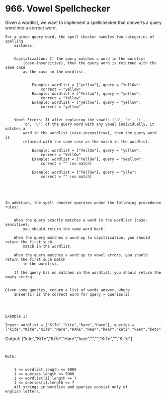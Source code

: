 # 966. Vowel Spellchecker

Given a wordlist, we want to implement a spellchecker that converts a query
        word into a correct word.

    For a given query word, the spell checker handles two categories of spelling
        mistakes:

    
        Capitalization: If the query matches a word in the wordlist
            (case-insensitive), then the query word is returned with the same case
            as the case in the wordlist.

            
                Example: wordlist = ["yellow"], query = "YellOw":
                    correct = "yellow"
                Example: wordlist = ["Yellow"], query = "yellow":
                    correct = "Yellow"
                Example: wordlist = ["yellow"], query = "yellow":
                    correct = "yellow"
            
        
        Vowel Errors: If after replacing the vowels ('a', 'e', 'i',
            'o', 'u') of the query word with any vowel individually, it matches a
            word in the wordlist (case-insensitive), then the query word is
            returned with the same case as the match in the wordlist.
            
                Example: wordlist = ["YellOw"], query = "yollow":
                    correct = "YellOw"
                Example: wordlist = ["YellOw"], query = "yeellow":
                    correct = "" (no match)
                
                Example: wordlist = ["YellOw"], query = "yllw":
                    correct = "" (no match)
                
            
        
    

    In addition, the spell checker operates under the following precedence rules:

    
        When the query exactly matches a word in the wordlist (case-sensitive),
            you should return the same word back.
        
        When the query matches a word up to capitlization, you should return the first such
            match in the wordlist.
        
        When the query matches a word up to vowel errors, you should return the first such match
            in the wordlist.
        
        If the query has no matches in the wordlist, you should return the empty string.
    

    Given some queries, return a list of words answer, where
        answer[i] is the correct word for query = queries[i].
    

     

    Example 1:

    Input: wordlist = ["KiTe","kite","hare","Hare"], queries = ["kite","Kite","KiTe","Hare","HARE","Hear","hear","keti","keet","keto"]
Output: ["kite","KiTe","KiTe","Hare","hare","","","KiTe","","KiTe"]

     

    Note:

    
        1 <= wordlist.length <= 5000
        1 <= queries.length <= 5000
        1 <= wordlist[i].length <= 7
        1 <= queries[i].length <= 7
        All strings in wordlist and queries consist only of english letters.
